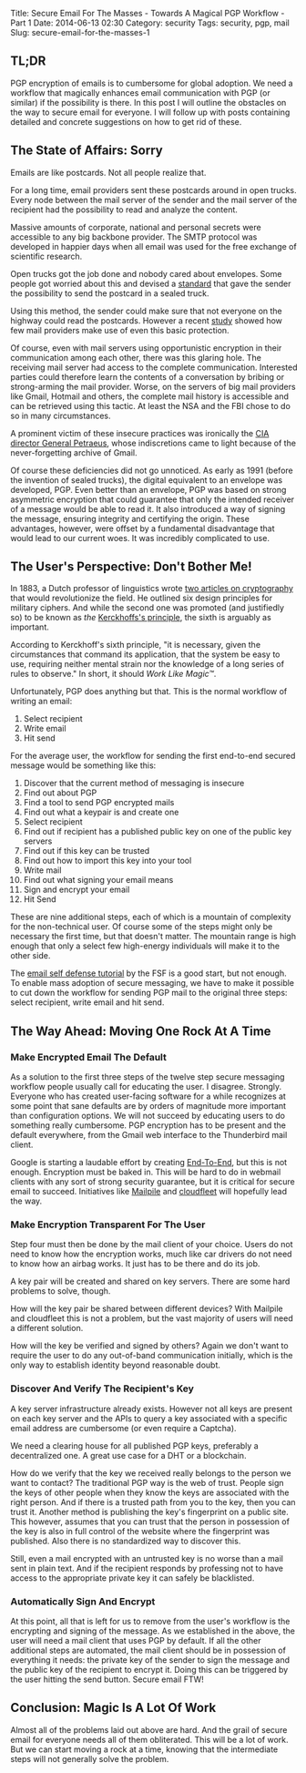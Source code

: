 Title: Secure Email For The Masses - Towards A Magical PGP Workflow - Part 1
Date: 2014-06-13 02:30
Category: security
Tags: security, pgp, mail
Slug: secure-email-for-the-masses-1

## TL;DR

PGP encryption of emails is to cumbersome for global adoption. We need a 
workflow that magically enhances email communication with PGP (or similar) if 
the possibility is there. In this post I will outline the obstacles on the way
to secure email for everyone. I will follow up with posts containing detailed 
and concrete suggestions on how to get rid of these.

## The State of Affairs: Sorry

Emails are like postcards. Not all people realize that.

For a long time, email providers sent these postcards around in open trucks. 
Every node between the mail server of the sender and the mail server 
of the recipient had the possibility to read and analyze the content. 

Massive amounts of corporate, national and personal secrets were accessible to 
any big backbone provider. The SMTP protocol was developed in happier days when 
all email was used for the free exchange of scientific research.

Open trucks got the job done and nobody cared about envelopes. Some people got 
worried about this and devised a [standard][ietf] that gave the sender the 
possibility to send the postcard in a sealed truck.

Using this method, the sender could make sure that not everyone on the highway 
could read the postcards. However a recent [study][cnet] showed how few mail 
providers make use of even this basic protection.

Of course, even with mail servers using opportunistic encryption in their 
communication among each other, there was this glaring hole. The receiving mail 
server had access to the complete communication. Interested parties could 
therefore learn the contents of a conversation by bribing or strong-arming the 
mail provider. Worse, on the servers of big mail providers like Gmail, Hotmail 
and others, the complete mail history is accessible and can be retrieved using 
this tactic. At least the NSA and the FBI chose to do so in many circumstances.

A prominent victim of these insecure practices was ironically the [CIA director 
General Petraeus][petraeus], whose indiscretions came to light because of the 
never-forgetting archive of Gmail.

Of course these deficiencies did not go unnoticed. As early as 1991 (before the 
invention of sealed trucks), the digital equivalent to an envelope was 
developed, PGP. Even better than an envelope, PGP was based on strong 
asymmetric encryption that could guarantee that only the intended receiver of a 
message would be able to read it. It also introduced a way of signing the 
message, ensuring integrity and certifying the origin. These advantages, 
however, were offset by a fundamental disadvantage that would lead to our 
current woes. It was incredibly complicated to use.

## The User's Perspective: Don't Bother Me!

In 1883, a Dutch professor of linguistics wrote 
[two articles on cryptography][kerckhoff] that would revolutionize the field. 
He outlined six design principles for military ciphers. And while the second one 
was promoted (and justifiedly so) to be known as _the_ 
[Kerckhoffs's principle][wikipedia], the sixth is arguably as important.

According to Kerckhoff's sixth principle, "it is necessary, given the 
circumstances that command its application, that the system be easy to use, 
requiring neither mental strain nor the knowledge of a long series of rules to 
observe." In short, it should _Work Like Magic&trade;_.

Unfortunately, PGP does anything but that. This is the normal workflow of 
writing an email:

1. Select recipient
2. Write email
3. Hit send

For the average user, the workflow for sending the first end-to-end secured 
message would be something like this:

 1. Discover that the current method of messaging is insecure
 2. Find out about PGP
 3. Find a tool to send PGP encrypted mails  
 4. Find out what a keypair is and create one
 5. Select recipient
 6. Find out if recipient has a published public key on one of the public key 
    servers
 7. Find out if this key can be trusted
 8. Find out how to import this key into your tool
 9. Write mail
10. Find out what signing your email means
11. Sign and encrypt your email
12. Hit Send 

These are nine additional steps, each of which is a mountain of complexity for 
the non-technical user. Of course some of the steps might only be necessary the 
first time, but that doesn't matter. The mountain range is high enough that 
only a select few high-energy individuals will make it to the other side.

The [email self defense tutorial][email-self-defense] by the FSF is a good start, but not enough.
To enable mass adoption of secure messaging, we have to make it possible to cut 
down the workflow for sending PGP mail to the original three steps: select 
recipient, write email and hit send.


## The Way Ahead: Moving One Rock At A Time

### Make Encrypted Email The Default

As a solution to the first three steps of the twelve step secure messaging 
workflow people usually call for educating the user. 
I disagree. Strongly. Everyone who has created user-facing software for a while 
recognizes at some point that sane defaults are by orders of magnitude more 
important than configuration options. We will not succeed by educating users 
to do something really cumbersome. PGP encryption has to be present and the 
default everywhere, from the Gmail web interface to the Thunderbird mail client.

Google is starting a laudable effort by creating [End-To-End][google-end-to-end],
but this is not enough. Encryption must be baked in. This will be hard to do 
in webmail clients with any sort of strong security guarantee, but it is 
critical for secure email to succeed. Initiatives like [Mailpile][mailpile] and
[cloudfleet][cloudfleet] will hopefully lead the way. 

### Make Encryption Transparent For The User

Step four must then be done by the mail client of your choice. Users do not 
need to know how the encryption works, much like car drivers do not need to 
know how an airbag works. It just has to be there and do its job.

A key pair will be created and shared on key servers. There are some hard 
problems to solve, though. 

How will the key pair be shared between different devices? With Mailpile and 
cloudfleet this is not a problem, but the vast majority of users will need a 
different solution.

How will the key be verified and signed by others? Again we don't want to 
require the user to do any out-of-band communication initially, which is the 
only way to establish identity beyond reasonable doubt. 

### Discover And Verify The Recipient's Key

A key server infrastructure already exists. However not all keys are present on 
each key server and the APIs to query a key associated with a specific email 
address are cumbersome (or even require a Captcha).

We need a clearing house for all published PGP keys, preferably a decentralized 
one. A great use case for a DHT or a blockchain.

How do we verify that the key we received really belongs to the person we want 
to contact? The traditional PGP way is the web of trust. People sign the keys 
of other people when they know the keys are associated with the right person.
And if there is a trusted path from you to the key, then you can trust it. 
Another method is publishing the key's fingerprint on a public site. This 
however, assumes that you can trust that the person in possession of the key is 
also in full control of the website where the fingerprint was published. Also 
there is no standardized way to discover this.

Still, even a mail encrypted with an untrusted key is no worse than a mail sent 
in plain text. And if the recipient responds by professing not to have access 
to the appropriate private key it can safely be blacklisted.


### Automatically Sign And Encrypt

At this point, all that is left for us to remove from the user's workflow is the 
encrypting and signing of the message. As we established in the above, the user 
will need a mail client that uses PGP by default. If all the other 
additional steps are automated, the mail client should be in possession of 
everything it needs: the private key of the sender to sign the message and the 
public key of the recipient to encrypt it. Doing this can be triggered by the 
user hitting the send button. Secure email FTW!  


## Conclusion: Magic Is A Lot Of Work

Almost all of the problems laid out above are hard. And the grail of secure 
email for everyone needs all of them obliterated. This will be a lot of work. 
But we can start moving a rock at a time, knowing that the intermediate steps 
will not generally solve the problem. 





[ietf]: https://tools.ietf.org/html/rfc3207 "SMTP over TLS"
[cnet]: http://www.cnet.com/news/how-web-mail-providers-leave-door-open-for-nsa-surveillance/
[petraeus]: http://swampland.time.com/2012/11/15/spyfall/ "Petraeus' Fall"
[kerckhoff]: http://petitcolas.net/fabien/kerckhoffs/ "Kerckhoff's papers"
[wikipedia]: https://en.wikipedia.org/wiki/Kerckhoffs's_principle "Kerckhoffs's principle"
[email-self-defense]: https://emailselfdefense.fsf.org/ "Email Self-Defense"
[google-end-to-end]: https://code.google.com/p/end-to-end/ "Google's PGP browser extension"
[mailpile]: https://mailpile.is/
[cloudfleet]: https://cloudfleet.io/
